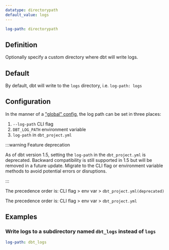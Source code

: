 ```yaml
---
datatype: directorypath
default_value: logs
---
```

<File name='dbt_project.yml'>

```yml
log-path: directorypath
```

</File>

## Definition
Optionally specify a custom directory where dbt will write logs.

## Default
By default, dbt will write to the `logs` directory, i.e. `log-path: logs`

<VersionBlock firstVersion="1.2">

## Configuration

In the manner of a ["global" config](/reference/global-configs), the log path can be set in three places:
1. `--log-path` CLI flag
2. `DBT_LOG_PATH` environment variable
3. `log-path` in `dbt_project.yml`

<VersionBlock firstVersion="1.5">

:::warning Feature deprecation

As of dbt version 1.5, setting the `log-path` in the `dbt_project.yml` is deprecated. Backward compatibility is still supported in 1.5 but will be removed in a future update. Migrate to the CLI flag or environment variable methods to avoid potential errors or disruptions.

:::

The precedence order is: CLI flag > env var > `dbt_project.yml(deprecated)`

</VersionBlock>

<VersionBlock lastVersion="1.4">

The precedence order is: CLI flag > env var > `dbt_project.yml`

</VersionBlock>

</VersionBlock>

## Examples
### Write logs to a subdirectory named `dbt_logs` instead of `logs`

<File name='dbt_project.yml'>

```yml
log-path: dbt_logs
```

</File>

